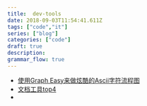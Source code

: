 ```yaml
---
title:  dev-tools
date: 2018-09-03T11:54:41.611Z
tags: ["code","it"]
series: ["blog"]
categories: ["code"]
draft: true
description:
grammar_flow: true
---
```


- [使用Graph Easy来做炫酷的Ascii字符流程图](https://or2.in/2017/05/02/graph-easy-ascii/)
- [文档工具top4](https://mp.weixin.qq.com/s?__biz=MjM5Mjg4NDMwMA==&mid=2652973386&idx=1&sn=c775725513879f52b1d40219b7d457a4#rd)
- 

